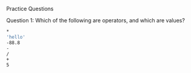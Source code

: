Practice Questions

Question 1: Which of the following are operators, and which are values?
```bash
*
'hello'
-88.8
-
/
+
5

